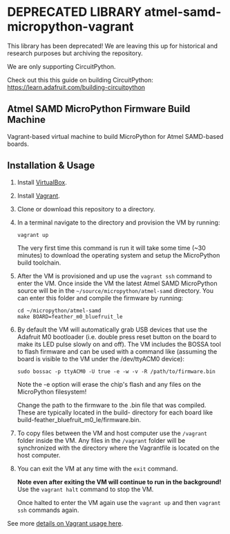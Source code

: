 DEPRECATED LIBRARY atmel-samd-micropython-vagrant
=================================================

This library has been deprecated! We are leaving this up for historical and research purposes but archiving the repository.

We are only supporting CircuitPython.

Check out this this guide on building CircuitPython: https://learn.adafruit.com/building-circuitpython 


## Atmel SAMD MicroPython Firmware Build Machine

Vagrant-based virtual machine to build MicroPython for Atmel SAMD-based boards.

## Installation & Usage

1.  Install [VirtualBox](https://www.virtualbox.org/wiki/Downloads).

2.  Install [Vagrant](https://www.vagrantup.com/downloads.html).

3.  Clone or download this repository to a directory.

4.  In a terminal navigate to the directory and provision the VM by running:

        vagrant up

    The very first time this command is run it will take some time (~30 minutes)
    to download the operating system and setup the MicroPython build toolchain.

5.  After the VM is provisioned and up use the `vagrant ssh` command to enter
    the VM.  Once inside the VM the latest Atmel SAMD MicroPython source will
    be in the `~/source/micropython/atmel-samd` directory.  You can enter this folder
    and compile the firmware by running:

        cd ~/micropython/atmel-samd
        make BOARD=feather_m0_bluefruit_le

6.  By default the VM will automatically grab USB devices that use the Adafruit M0
    bootloader (i.e. double press reset button on the board to make its LED pulse
    slowly on and off).  The VM includes the BOSSA tool to flash firmware and can be used
    with a command like (assuming the board is visible to the VM under the /dev/ttyACM0
    device):
    
        sudo bossac -p ttyACM0 -U true -e -w -v -R /path/to/firmware.bin
    
    Note the -e option will erase the chip's flash and any files on the MicroPython filesystem!
    
    Change the path to the firmware to the .bin file that was compiled.  These are typically
    located in the build- directory for each board like build-feather_bluefruit_m0_le/firmware.bin.

7.  To copy files between the VM and host computer use the  `/vagrant` folder
    inside the VM.  Any files in the `/vagrant` folder will be synchronized with
    the directory where the Vagrantfile is located on the host computer.

8.  You can exit the VM at any time with the `exit` command.

    **Note even after exiting the VM will continue to run in the background!**
    Use the `vagrant halt` command to stop the VM.

    Once halted to enter the VM again use the `vagrant up` and then `vagrant ssh`
    commands again.

See more [details on Vagrant usage here](https://www.vagrantup.com/docs/getting-started/).
